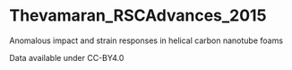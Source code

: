 # Thevamaran_RSCAdvances_2015
Anomalous impact and strain responses in helical carbon nanotube foams

Data available under CC-BY4.0
